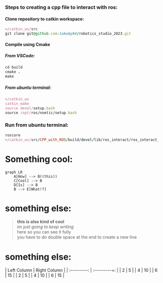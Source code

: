 ### Steps to creating a cpp file to interact with ros:

#### Clone repository to catkin workspace:
```ruby
~/catkin_ws/src
git clone git@github.com:lukuky64/robotics_studio_2023.git

```


#### Compile using Cmake
##### From VSCode:
```ruby
cd build
cmake .
make
```

##### From ubuntu terminal:
```ruby
~/catkin_ws
catkin_make
source devel/setup.bash
source /opt/ros/noetic/setup.bash

```

### Run from ubuntu terminal:
```ruby
roscore
~/catkin_ws/src/CPP_with_ROS/build/devel/lib/ros_interact/ros_interact_node
```





# Something cool:

```mermaid
graph LR
    A[How] --> B((this))
    C[Cool] --> B
    D[Is] --> B
    B --> E[What!?]
```

# something else:

> __this is also kind of cool__  
> _im just going to keep writing_  
> here so you can see it fully  
> you have to do double space at the end to create a new line  


# something else:
| Left Column | Right Column |
| :---------: | :---------=: |
| 2 | 5 |
| 4 | 10 |
| 6 | 15 |
| 2 | 5 |
| 4 | 10 |
| 6 | 15 |






